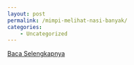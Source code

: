 ```yaml
---
layout: post
permalink: /mimpi-melihat-nasi-banyak/
categories:
    - Uncategorized
---
```


[Baca Selengkapnya](/07)